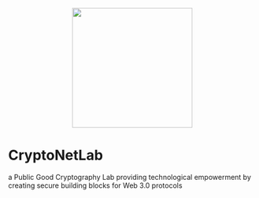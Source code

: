 <p align="center">
  <a href="https://research.protocol.ai/research/groups/cryptonetlab/" title="CryptoNetLab">
    <img src="https://research.protocol.ai/groups/cryptonetlab/icon.png" width="244" />
  </a>
</p>

# CryptoNetLab
a Public Good Cryptography Lab providing technological empowerment by creating secure building blocks for Web 3.0 protocols
